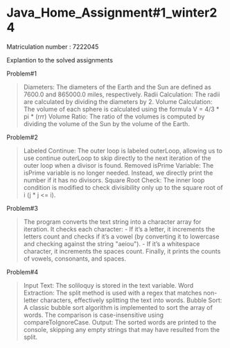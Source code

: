 # Java_Home_Assignment#1_winter24

Matriculation number : 7222045

Explantion to the solved assignments

Problem#1
  > Diameters: The diameters of the Earth and the Sun are defined as 7600.0 and 865000.0 miles, respectively.
  > Radii Calculation: The radii are calculated by dividing the diameters by 2.
  > Volume Calculation: The volume of each sphere is calculated using the formula V = 4/3 * pi * (r*r*r)
  > Volume Ratio: The ratio of the volumes is computed by dividing the volume of the Sun by the volume of the Earth.

Problem#2
  > Labeled Continue: The outer loop is labeled outerLoop, allowing us to use continue
    outerLoop to skip directly to the next iteration of the outer loop when a divisor is found.
  > Removed isPrime Variable: The isPrime variable is no longer needed.
    Instead, we directly print the number if it has no divisors.
  > Square Root Check: The inner loop condition is modified to check
    divisibility only up to the square root of i (j * j <= i).

Problem#3
  > The program converts the text string into a character array for iteration.
  > It checks each character:
     - If it’s a letter, it increments the letters count and checks if it’s a vowel (by converting it to lowercase and checking against the string "aeiou").
     - If it’s a whitespace character, it increments the spaces count.
  > Finally, it prints the counts of vowels, consonants, and spaces.
> 
Problem#4
  > Input Text: The soliloquy is stored in the text variable.
  > Word Extraction: The split method is used with a regex that matches non-letter characters, effectively splitting the text into words.
  > Bubble Sort: A classic bubble sort algorithm is implemented to sort the array of words. The comparison is case-insensitive using compareToIgnoreCase.
  > Output: The sorted words are printed to the console, skipping any empty strings that may have resulted from the split.


